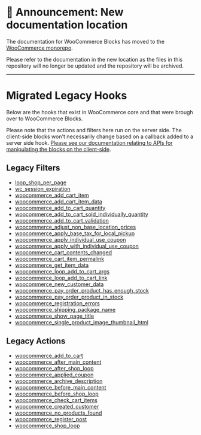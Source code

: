 # 📣 Announcement: New documentation location

The documentation for WooCommerce Blocks has moved to the [WooCommerce monorepo](https://github.com/woocommerce/woocommerce/tree/trunk/plugins/woocommerce-blocks/docs/).

Please refer to the documentation in the new location as the files in this repository will no longer be updated and the repository will be archived.

---

# Migrated Legacy Hooks

Below are the hooks that exist in WooCommerce core and that were brough over to WooCommerce Blocks.

Please note that the actions and filters here run on the server side. The client-side blocks won't necessarily change based on a callback added to a server side hook. [Please see our documentation relating to APIs for manipulating the blocks on the client-side](../README.md).

## Legacy Filters

- [loop_shop_per_page](https://github.com/woocommerce/woocommerce-blocks/blob/trunk/docs/third-party-developers/extensibility/hooks/filters.md#loop_shop_per_page)
- [wc_session_expiration](https://github.com/woocommerce/woocommerce-blocks/blob/trunk/docs/third-party-developers/extensibility/hooks/filters.md#wc_session_expiration)
- [woocommerce_add_cart_item](https://github.com/woocommerce/woocommerce-blocks/blob/trunk/docs/third-party-developers/extensibility/hooks/filters.md#woocommerce_add_cart_item)
- [woocommerce_add_cart_item_data](https://github.com/woocommerce/woocommerce-blocks/blob/trunk/docs/third-party-developers/extensibility/hooks/filters.md#woocommerce_add_cart_item_data)
- [woocommerce_add_to_cart_quantity](https://github.com/woocommerce/woocommerce-blocks/blob/trunk/docs/third-party-developers/extensibility/hooks/filters.md#woocommerce_add_to_cart_quantity)
- [woocommerce_add_to_cart_sold_individually_quantity](https://github.com/woocommerce/woocommerce-blocks/blob/trunk/docs/third-party-developers/extensibility/hooks/filters.md#woocommerce_add_to_cart_sold_individually_quantity)
- [woocommerce_add_to_cart_validation](https://github.com/woocommerce/woocommerce-blocks/blob/trunk/docs/third-party-developers/extensibility/hooks/filters.md#woocommerce_add_to_cart_validation)
- [woocommerce_adjust_non_base_location_prices](https://github.com/woocommerce/woocommerce-blocks/blob/trunk/docs/third-party-developers/extensibility/hooks/filters.md#woocommerce_adjust_non_base_location_prices)
- [woocommerce_apply_base_tax_for_local_pickup](https://github.com/woocommerce/woocommerce-blocks/blob/trunk/docs/third-party-developers/extensibility/hooks/filters.md#woocommerce_apply_base_tax_for_local_pickup)
- [woocommerce_apply_individual_use_coupon](https://github.com/woocommerce/woocommerce-blocks/blob/trunk/docs/third-party-developers/extensibility/hooks/filters.md#woocommerce_apply_individual_use_coupon)
- [woocommerce_apply_with_individual_use_coupon](https://github.com/woocommerce/woocommerce-blocks/blob/trunk/docs/third-party-developers/extensibility/hooks/filters.md#woocommerce_apply_with_individual_use_coupon)
- [woocommerce_cart_contents_changed](https://github.com/woocommerce/woocommerce-blocks/blob/trunk/docs/third-party-developers/extensibility/hooks/filters.md#woocommerce_cart_contents_changed)
- [woocommerce_cart_item_permalink](https://github.com/woocommerce/woocommerce-blocks/blob/trunk/docs/third-party-developers/extensibility/hooks/filters.md#woocommerce_cart_item_permalink)
- [woocommerce_get_item_data](https://github.com/woocommerce/woocommerce-blocks/blob/trunk/docs/third-party-developers/extensibility/hooks/filters.md#woocommerce_get_item_data)
- [woocommerce_loop_add_to_cart_args](https://github.com/woocommerce/woocommerce-blocks/blob/trunk/docs/third-party-developers/extensibility/hooks/filters.md#woocommerce_loop_add_to_cart_args)
- [woocommerce_loop_add_to_cart_link](https://github.com/woocommerce/woocommerce-blocks/blob/trunk/docs/third-party-developers/extensibility/hooks/filters.md#woocommerce_loop_add_to_cart_link)
- [woocommerce_new_customer_data](https://github.com/woocommerce/woocommerce-blocks/blob/trunk/docs/third-party-developers/extensibility/hooks/filters.md#woocommerce_new_customer_data)
- [woocommerce_pay_order_product_has_enough_stock](https://github.com/woocommerce/woocommerce-blocks/blob/trunk/docs/third-party-developers/extensibility/hooks/filters.md#woocommerce_pay_order_product_has_enough_stock)
- [woocommerce_pay_order_product_in_stock](https://github.com/woocommerce/woocommerce-blocks/blob/trunk/docs/third-party-developers/extensibility/hooks/filters.md#woocommerce_pay_order_product_in_stock)
- [woocommerce_registration_errors](https://github.com/woocommerce/woocommerce-blocks/blob/trunk/docs/third-party-developers/extensibility/hooks/filters.md#woocommerce_registration_errors)
- [woocommerce_shipping_package_name](https://github.com/woocommerce/woocommerce-blocks/blob/trunk/docs/third-party-developers/extensibility/hooks/filters.md#woocommerce_shipping_package_name)
- [woocommerce_show_page_title](https://github.com/woocommerce/woocommerce-blocks/blob/trunk/docs/third-party-developers/extensibility/hooks/filters.md#woocommerce_show_page_title)
- [woocommerce_single_product_image_thumbnail_html](https://github.com/woocommerce/woocommerce-blocks/blob/trunk/docs/third-party-developers/extensibility/hooks/filters.md#woocommerce_single_product_image_thumbnail_html)

## Legacy Actions

- [woocommerce_add_to_cart](https://github.com/woocommerce/woocommerce-blocks/blob/trunk/docs/third-party-developers/extensibility/hooks/actions.md#woocommerce_add_to_cart)
- [woocommerce_after_main_content](https://github.com/woocommerce/woocommerce-blocks/blob/trunk/docs/third-party-developers/extensibility/hooks/actions.md#woocommerce_after_main_content)
- [woocommerce_after_shop_loop](https://github.com/woocommerce/woocommerce-blocks/blob/trunk/docs/third-party-developers/extensibility/hooks/actions.md#woocommerce_after_shop_loop)
- [woocommerce_applied_coupon](https://github.com/woocommerce/woocommerce-blocks/blob/trunk/docs/third-party-developers/extensibility/hooks/actions.md#woocommerce_applied_coupon)
- [woocommerce_archive_description](https://github.com/woocommerce/woocommerce-blocks/blob/trunk/docs/third-party-developers/extensibility/hooks/actions.md#woocommerce_archive_description)
- [woocommerce_before_main_content](https://github.com/woocommerce/woocommerce-blocks/blob/trunk/docs/third-party-developers/extensibility/hooks/actions.md#woocommerce_before_main_content)
- [woocommerce_before_shop_loop](https://github.com/woocommerce/woocommerce-blocks/blob/trunk/docs/third-party-developers/extensibility/hooks/actions.md#woocommerce_before_shop_loop)
- [woocommerce_check_cart_items](https://github.com/woocommerce/woocommerce-blocks/blob/trunk/docs/third-party-developers/extensibility/hooks/actions.md#woocommerce_check_cart_items)
- [woocommerce_created_customer](https://github.com/woocommerce/woocommerce-blocks/blob/trunk/docs/third-party-developers/extensibility/hooks/actions.md#woocommerce_created_customer)
- [woocommerce_no_products_found](https://github.com/woocommerce/woocommerce-blocks/blob/trunk/docs/third-party-developers/extensibility/hooks/actions.md#woocommerce_no_products_found)
- [woocommerce_register_post](https://github.com/woocommerce/woocommerce-blocks/blob/trunk/docs/third-party-developers/extensibility/hooks/actions.md#woocommerce_register_post)
- [woocommerce_shop_loop](https://github.com/woocommerce/woocommerce-blocks/blob/trunk/docs/third-party-developers/extensibility/hooks/actions.md#woocommerce_shop_loop)
